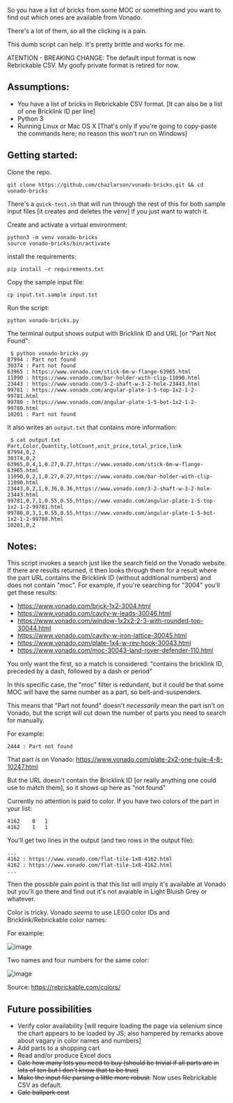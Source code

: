 So you have a list of bricks from some MOC or something and you want to find out which ones are available from Vonado.

There's a lot of them, so all the clicking is a pain.

This dumb script can help.  It's pretty brittle and works for me.

ATENTION - BREAKING CHANGE: 
The default input format is now Rebrickable CSV.  My goofy private format is retired for now.

## Assumptions:
- You have a list of bricks in Rebrickable CSV format. [It can also be a list of one Bricklink ID per line]
- Python 3
- Running Linux or Mac OS X  [That's only if you're going to copy-paste the commands here; no reason this won't run on Windows]

## Getting started:
Clone the repo.
```
git clone https://github.com/chazlarson/vonado-bricks.git && cd vonado-bricks
```

There's a `quick-test.sh` that will run through the rest of this for both sample input files [it creates and deletes the venv] if you just want to watch it.

Create and activate a virtual environment:
```
python3 -m venv vonado-bricks
source vonado-bricks/bin/activate
```

install the requirements:
```
pip install -r requirements.txt
```

Copy the sample input file:
```
cp input.txt.sample input.txt
```

Run the script:
```
python vonado-bricks.py
```

The terminal output shows output with Bricklink ID and URL [or "Part Not Found":
```
 $ python vonado-bricks.py
87994 : Part not found
30374 : Part not found
63965 : https://www.vonado.com/stick-6m-w-flange-63965.html
11090 : https://www.vonado.com/bar-holder-with-clip-11090.html
23443 : https://www.vonado.com/3-2-shaft-w-3-2-hole-23443.html
99781 : https://www.vonado.com/angular-plate-1-5-top-1x2-1-2-99781.html
99780 : https://www.vonado.com/angular-plate-1-5-bot-1x2-1-2-99780.html
10201 : Part not found
```

It also writes an `output.txt` that contains more information:
```
 $ cat output.txt
Part,Color,Quantity,lotCount,unit_price,total_price,link
87994,0,2
30374,0,2
63965,0,4,1,0.27,0.27,https://www.vonado.com/stick-6m-w-flange-63965.html
11090,0,2,1,0.27,0.27,https://www.vonado.com/bar-holder-with-clip-11090.html
23443,0,2,1,0.36,0.36,https://www.vonado.com/3-2-shaft-w-3-2-hole-23443.html
99781,0,7,1,0.55,0.55,https://www.vonado.com/angular-plate-1-5-top-1x2-1-2-99781.html
99780,0,3,1,0.55,0.55,https://www.vonado.com/angular-plate-1-5-bot-1x2-1-2-99780.html
10201,0,2
```


## Notes:

This script invokes a search just like the search field on the Vonado website.  If there are results returned, it then looks through them for a result where the part URL contains the Bricklink ID (without additional numbers) and does not contain "moc".  For example, if you're searching for "3004" you'll get these results:
- https://www.vonado.com/brick-1x2-3004.html
- https://www.vonado.com/cavity-w-leads-30046.html
- https://www.vonado.com/window-1x2x2-2-3-with-rounded-top-30044.html
- https://www.vonado.com/cavity-w-iron-lattice-30045.html
- https://www.vonado.com/plate-1x4-w-rev-hook-30043.html
- https://www.vonado.com/moc-30043-land-rover-defender-110.html

You only want the first, so a match is considered: "contains the bricklink ID, preceded by a dash, followed by a dash or period"

In this specific case, the "moc" filter is redundant, but it could be that some MOC will have the same number as a part, so belt-and-suspenders.

This means that "Part not found" doesn't *necessarily* mean the part isn't on Vonado, but the script will cut down the number of parts you need to search for manually.

For example:
```
2444 : Part not found
```
That part *is* on Vonado:
https://www.vonado.com/plate-2x2-one-hule-4-8-10247.html

But the URL doesn't contain the Bricklink ID [or really anything one could use to match them], so it shows up here as "not found"

Currently no attention is paid to color.  If you have two colors of the part in your list:
```
4162	0	1
4162	1	1
```
You'll get two lines in the output (and two rows in the output file):
```
...
4162 : https://www.vonado.com/flat-tile-1x8-4162.html
4162 : https://www.vonado.com/flat-tile-1x8-4162.html
...
```

Then the possible pain point is that this list will imply it's available at Vonado but you'll go there and find out it's not avaiable in Light Bluish Grey or whatever.

Color is tricky.  Vonado *seems* to use LEGO color IDs and Bricklink/Rebrickable color names:

For example:

![image](https://user-images.githubusercontent.com/3865541/111374320-f4ffeb00-866a-11eb-9e6d-eae511fa42fb.png)

Two names and four numbers for the same color:

![image](https://user-images.githubusercontent.com/3865541/111374636-588a1880-866b-11eb-8151-08167ca001d3.png)

Source: https://rebrickable.com/colors/

## Future possibilities

- Verify color availability [will require loading the page via selenium since the chart appears to be loaded by JS; also hampered by remarks above about vagary in color names and numbers]
- Add parts to a shopping cart
- Read and/or produce Excel docs
- ~~Calc how many lots you need to buy (should be trivial if all parts are in lots of ten but I don't know that to be true)~~
- ~~Make the input file parsing a little more robust.~~ Now uses Rebrickable CSV as default.
- ~~Calc ballpark cost~~
